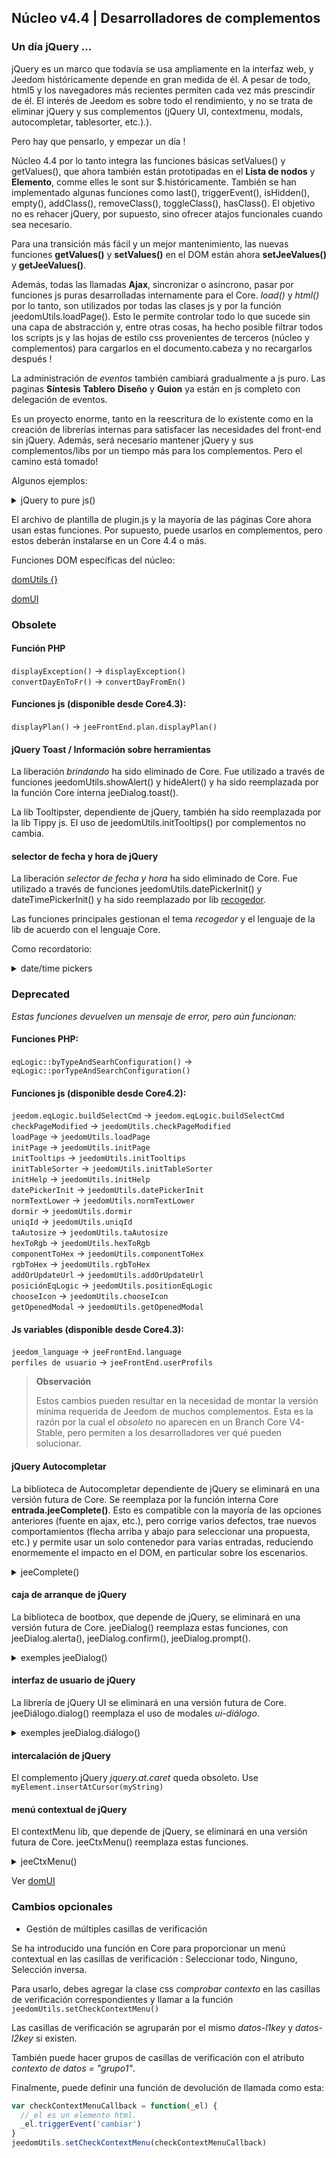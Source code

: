 ## Núcleo v4.4 | Desarrolladores de complementos

### Un día jQuery ...

jQuery es un marco que todavía se usa ampliamente en la interfaz web, y Jeedom históricamente depende en gran medida de él. A pesar de todo, html5 y los navegadores más recientes permiten cada vez más prescindir de él. El interés de Jeedom es sobre todo el rendimiento, y no se trata de eliminar jQuery y sus complementos (jQuery UI, contextmenu, modals, autocompletar, tablesorter, etc.).).

Pero hay que pensarlo, y empezar un día !

Núcleo 4.4 por lo tanto integra las funciones básicas setValues() y getValues(), que ahora también están prototipadas en el **Lista de nodos** y **Elemento**, comme elles le sont sur $.históricamente. También se han implementado algunas funciones como last(), triggerEvent(), isHidden(), empty(), addClass(), removeClass(), toggleClass(), hasClass(). El objetivo no es rehacer jQuery, por supuesto, sino ofrecer atajos funcionales cuando sea necesario.

Para una transición más fácil y un mejor mantenimiento, las nuevas funciones **getValues()** y **setValues()** en el DOM están ahora **setJeeValues()** y **getJeeValues()**.

Además, todas las llamadas **Ajax**, sincronizar o asíncrono, pasar por funciones js puras desarrolladas internamente para el Core. *load()* y *html()* por lo tanto, son utilizados por todas las clases js y por la función jeedomUtils.loadPage(). Esto le permite controlar todo lo que sucede sin una capa de abstracción y, entre otras cosas, ha hecho posible filtrar todos los scripts js y las hojas de estilo css provenientes de terceros (núcleo y complementos) para cargarlos en el documento.cabeza y no recargarlos después !

La administración de *eventos* también cambiará gradualmente a js puro. Las paginas **Síntesis** **Tablero** **Diseño** y **Guion** ya están en js completo con delegación de eventos.

Es un proyecto enorme, tanto en la reescritura de lo existente como en la creación de librerías internas para satisfacer las necesidades del front-end sin jQuery. Además, será necesario mantener jQuery y sus complementos/libs por un tiempo más para los complementos. Pero el camino está tomado!

Algunos ejemplos:

<details>

  <summary markdown="span">jQuery to pure js()</summary>

  ~~~ js
  {% raw %}
  //jQuery:
  $('#table_objectSummary tbody').append(tr)
  $('#table_objectSummary tbody tr').last().setValues(_summary, '.objectSummaryAttr')

  //js puro:
  document.querySelector('#table_objectSummary tbody').insertAdjacentHTML('antes del final', tr)
  document.querySelectorAll('#table_objectSummary tbody tr').last().setJeeValues(_resumen, '.objectSummaryAttr')

  //jQuery:
  var eqId = $('.eqLogicAttr[data-l1key=id]').valor()
  var configuración = $('#config').getValues('.configKey')[0]
  var expresión = $(this).closest('.actionOnMessage').getValues('.expressionAttr')

  //js puro:
  var eqId = document.querySelector('.eqLogicAttr[data-l1key="id"]').jeeValue()
  var config = documento.getElementById('config').getJeeValues('.configKey')[0]
  var expresión = this.closest('.actionOnMessage').getJeeValues('.expressionAttr')

  //jQuery:
  addMyTr: función(_datos) {
    var tr = ' <tr>'
    tr += ' <td>'
    tr += ' </td>'
    tr += ' </tr>'
    let nuevaFila = $(tr)
    newRow.setValues(data, '.mytrDataAttr')
    $('#table_stuff tbody').append(newRow)
    // devuelve fila nueva
  }

  //js puro:
  addMyTr: función(_datos) {
    var tr = ' <tr>'
    tr += ' <td>'
    tr += ' </td>'
    tr += ' </tr>'
    let newRow = document.createElement('tr')
    newRow.innerHTML = tr
    newRow.setJeeValues(_data, '.mytrDataAttr')
    document.getElementById('table_stuff').querySelector('tbody').appendChild(newRow)
    // devuelve fila nueva
  }

  //jQuery:
  $(function(){
    console.log('Dom listo!')
  })

  // Corejs:
  domUtils(función(){
    console.log('Dom listo!')
  })

  {% endraw %}
  ~~~

</details>

El archivo de plantilla de plugin.js y la mayoría de las páginas Core ahora usan estas funciones. Por supuesto, puede usarlos en complementos, pero estos deberán instalarse en un Core 4.4 o más.

Funciones DOM específicas del núcleo:

[domUtils {}](https://github.com/jeedom/core/blob/alpha/core/dom/dom.utils.js)

[domUI](https://github.com/jeedom/core/blob/alpha/core/dom/dom.ui.js)



### Obsolete

#### Función PHP

`displayException()` -> `displayException()`  
`convertDayEnToFr()` -> `convertDayFromEn()`

#### Funciones js (disponible desde Core4.3):

`displayPlan()` -> `jeeFrontEnd.plan.displayPlan()`

#### jQuery Toast / Información sobre herramientas

La liberación *brindando* ha sido eliminado de Core. Fue utilizado a través de funciones jeedomUtils.showAlert() y hideAlert() y ha sido reemplazada por la función Core interna jeeDialog.toast().

La lib Tooltipster, dependiente de jQuery, también ha sido reemplazada por la lib Tippy js. El uso de jeedomUtils.initTooltips() por complementos no cambia.

#### selector de fecha y hora de jQuery

La liberación *selector de fecha y hora* ha sido eliminado de Core. Fue utilizado a través de funciones jeedomUtils.datePickerInit() y dateTimePickerInit() y ha sido reemplazado por lib [recogedor](https://flatpickr.js.org/).

Las funciones principales gestionan el tema *recogedor* y el lenguaje de la lib de acuerdo con el lenguaje Core.

Como recordatorio:

<details>

  <summary markdown="span">date/time pickers</summary>

  ~~~
  {% raw %}
  <input id="myDate" class="in_datepicker"/>
  <input id="myTime" class="in_timepicker"/>
  <input id="myCustomDatetime"/>
  {% endraw %}
  ~~~

  ~~~ js
  {% raw %}
  jeedomUtils.datePickerInit() //Iniciar todo input.in_datepicker
  jeedomUtils.dateTimePickerInit() //Iniciar todo input.in_timepicker

  jeedomUtils.datePickerInit('Ymd H:i:00', '#myCustomDatetime') //Iniciará la entrada myCustomDatetime con formato personalizado
  {% endraw %}
  ~~~

</details>



### Deprecated

*Estas funciones devuelven un mensaje de error, pero aún funcionan:*

#### Funciones PHP:

`eqLogic::byTypeAndSearhConfiguration()` -> `eqLogic::porTypeAndSearchConfiguration()`  

#### Funciones js (disponible desde Core4.2):

`jeedom.eqLogic.buildSelectCmd` -> `jeedom.eqLogic.buildSelectCmd`  
`checkPageModified` -> `jeedomUtils.checkPageModified`  
`loadPage` -> `jeedomUtils.loadPage`  
`initPage` -> `jeedomUtils.initPage`  
`initTooltips` -> `jeedomUtils.initTooltips`  
`initTableSorter` -> `jeedomUtils.initTableSorter`  
`initHelp` -> `jeedomUtils.initHelp`  
`datePickerInit` -> `jeedomUtils.datePickerInit`  
`normTextLower` -> `jeedomUtils.normTextLower`  
`dormir` -> `jeedomUtils.dormir`  
`uniqId` -> `jeedomUtils.uniqId`  
`taAutosize` -> `jeedomUtils.taAutosize`  
`hexToRgb` -> `jeedomUtils.hexToRgb`  
`componentToHex` -> `jeedomUtils.componentToHex`  
`rgbToHex` -> `jeedomUtils.rgbToHex`  
`addOrUpdateUrl` -> `jeedomUtils.addOrUpdateUrl`  
`posiciónEqLogic` -> `jeedomUtils.positionEqLogic`  
`chooseIcon` -> `jeedomUtils.chooseIcon`  
`getOpenedModal` -> `jeedomUtils.getOpenedModal`  

#### Js variables (disponible desde Core4.3):

`jeedom_language` -> `jeeFrontEnd.language`  
`perfiles de usuario` -> `jeeFrontEnd.userProfils`

> **Observación**
>
> Estos cambios pueden resultar en la necesidad de montar la versión mínima requerida de Jeedom de muchos complementos. Esta es la razón por la cual el *obsoleto* no aparecen en un Branch Core V4-Stable, pero permiten a los desarrolladores ver qué pueden solucionar.

#### jQuery Autocompletar

La biblioteca de Autocompletar dependiente de jQuery se eliminará en una versión futura de Core. Se reemplaza por la función interna Core **entrada.jeeComplete()**. Esto es compatible con la mayoría de las opciones anteriores (fuente en ajax, etc.), pero corrige varios defectos, trae nuevos comportamientos (flecha arriba y abajo para seleccionar una propuesta, etc.) y permite usar un solo contenedor para varias entradas, reduciendo enormemente el impacto en el DOM, en particular sobre los escenarios.

<details>

  <summary markdown="span">jeeComplete()</summary>

  ~~~ js
  {% raw %}
  //jQuery:
  $('input.auto').autocomplete({
    minLength: 1,
    source: dataArray
  })

  // Corejs:
  documento.querySelector('input.auto').jeeComplete({
    minLength: 1,
    source: dataArray
  })
  {% endraw %}
  ~~~

</details>

#### caja de arranque de jQuery

La biblioteca de bootbox, que depende de jQuery, se eliminará en una versión futura de Core. jeeDialog() reemplaza estas funciones, con jeeDialog.alerta(), jeeDialog.confirm(), jeeDialog.prompt().

<details>

  <summary markdown="span">exemples jeeDialog()</summary>

  ~~~ js
  {% raw %}
  si (condición) {
    jeeDialog.alert('Esto está mal amigo!')
    return
  }

  jeeDialog.prompt('Ingrese el nuevo nombre:', función(resultado) {
    si (resultado !== null) {
      //Hacer cosas
    }
  })

  jeeDialog.confirm('¿Realmente desea eliminar este?', función(resultado) {
    si (resultado) {
      //Hacer cosas
    } más {
      //Hacer otras cosas
    }
  })

  {% endraw %}
  ~~~

</details>

#### interfaz de usuario de jQuery

La librería de jQuery UI se eliminará en una versión futura de Core. jeeDiálogo.dialog() reemplaza el uso de modales *ui-diálogo*.

<details>

  <summary markdown="span">exemples jeeDialog.diálogo()</summary>

  ~~~ js
  {% raw %}
  //jQueryUI:
  $('#md_modal').dialog({
    title: "{{Administracion del sistema}}"
  }).carga('index.php?v=d&modal=sistema.acción').dialog('abrir')

  //Núcleo jeeDialog:
  jeeDialog.diálogo({
    title: '{{Administracion del sistema}}',
    contentUrl: 'índice.php?v=d&modal=sistema.acción'
  })

  {% endraw %}
  ~~~

</details>

#### intercalación de jQuery

El complemento jQuery *jquery.at.caret* queda obsoleto. Use `myElement.insertAtCursor(myString)`

#### menú contextual de jQuery

El contextMenu lib, que depende de jQuery, se eliminará en una versión futura de Core. jeeCtxMenu() reemplaza estas funciones.

<details>

  <summary markdown="span">jeeCtxMenu()</summary>

  ~~~ js
  {% raw %}
  var myCtxMenu = new jeeCtxMenu({
    selector: '.nav.nav-tabs li', //Obligatorio!
    appendTo: 'div#div_pageContainer',
    className: '', //Agregado al menucontainer
    items: {
      uniqueNameID: {
        name: '{{Mi artículo}}',
        isHtmlName: false,
        icon: 'fas fa engranajes',
        className: '', //Añadido al contenedor de elementos
        callback: function(key, opt) { //Devolución de llamada del artículo
        }
      },
      sep1: '-----',
    },
    callback: function(key, opt) { // Devolución de llamada predeterminada si no se establece en el elemento
    }
    //isDisable: false,
    /*
    events: {
      show: función (optar) {
      },
      hide: función (optar) {
      }
    },
    */
    /*
    build: función (disparador) {
      elementos de menú contextual var = {}
      retorno {
        callback: función (clave, opciones, evento) {
          //Configurar elementos...
        }
      },
      items: contextmenuitems
    },
    position: función(opc, x, y) {
    },
    */
  })

  {% endraw %}
  ~~~

</details>

Ver [domUI](https://github.com/jeedom/core/blob/alpha/core/dom/dom.ui.js)


### Cambios opcionales

- Gestión de múltiples casillas de verificación

Se ha introducido una función en Core para proporcionar un menú contextual en las casillas de verificación : Seleccionar todo, Ninguno, Selección inversa.

Para usarlo, debes agregar la clase css *comprobar contexto* en las casillas de verificación correspondientes y llamar a la función ``jeedomUtils.setCheckContextMenu()``

Las casillas de verificación se agruparán por el mismo *datos-l1key* y *datos-l2key* si existen.

También puede hacer grupos de casillas de verificación con el atributo *contexto de datos = "grupo1"*.

Finalmente, puede definir una función de devolución de llamada como esta:

````js
var checkContextMenuCallback = function(_el) {
  //_el es un elemento html.
  _el.triggerEvent('cambiar')
}
jeedomUtils.setCheckContextMenu(checkContextMenuCallback)
````

